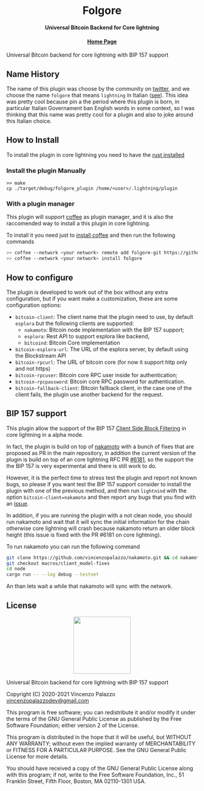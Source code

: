 <div align="center">
  <h1>Folgore</h1>

  <p>
    <strong> Universal Bitcoin Backend for Core lightning </strong>
  </p>

  <h4>
    <a href="https://github.com/coffee-tools/folgore">Home Page</a>
  </h4>
</div>

Universal Bitcoin backend for core lightning with BIP 157 support

## Name History

The name of this plugin was choose by the community on [twitter](https://twitter.com/PalazzoVincenzo/status/1643703009082236933?s=20), and
we choose the name `folgore` that means `lightning` in Italian ([see](https://dictionary.cambridge.org/us/dictionary/italian-english/folgore)).
This idea was pretty cool because pin a the period where this plugin is born, in particular Italian Governament
ban English words in some context, so I was thinking that this name was pretty cool for a plugin and also
to joke around this Italian choice.

## How to Install

To install the plugin in core lightning you need to have the [rust
installed](https://www.rust-lang.org/tools/install)

### Install the plugin Manually

```
>> make
cp ./target/debug/folgore_plugin /home/<user>/.lightning/plugin
```

### With a plugin manager

This plugin will support [coffee](https://coffee-docs.netlify.app/introduction.html) as plugin manager, and it is also the 
raccomended way to install a this plugin in core lightning.

To install it you need just to [install coffee](https://coffee-docs.netlify.app/install-coffee.html) and then
run the following commands

```bash
>> coffee --network <your network> remote add folgore-git https://github.com/coffee-tools/folgore.git
>> coffee --network <your network> install folgore
```

## How to configure

The plugin is developed to work out of the box without any extra configuration, but if you want 
make a customization, these are some configuration options:

- `bitcoin-client`: The client name that the plugin need to use, by default `esplora` but the following clients are supported:
   - `nakamoto`: Bitcoin node implementation with the BIP 157 support;
   - `esplora`: Rest API to support esplora like backend,
   - `bitcoind`: Bitcoin Core implementation
- `bitcoin-esplora-url`: The URL of the esplora server, by default using the Blockstream API
- `bitcoin-rpcurl`: The URL of bitcoin core (for now it support http only and not https)
- `bitcoin-rpcuser`: Bitcoin core RPC user inside for authentication;
- `bitcoin-rpcpassword`: Bitcoin core RPC password for authentication.
- `bitcoin-fallback-client`: Bitcoin fallback client, in the case one of the client fails, the plugin use another backend for the request.

## BIP 157 support

This plugin allow the support of the BIP 157 [Client Side Block Filtering](https://github.com/bitcoin/bips/blob/master/bip-0157.mediawiki) in core lightning
in a alpha mode.

In fact, the plugin is build on top of [nakamoto](https://github.com/cloudhead/nakamoto) with a bunch of fixes that are 
proposed as PR in the main repository, in addition the current version of the plugin is build on top of an 
core lightning RFC PR [#6181](https://github.com/ElementsProject/lightning/pull/6181), so the support the the 
BIP 157 is very experimental and there is still work to do.

However, it is the perfect time to stress test the plugin and report not known bugs, so please
if you want test the BIP 157 support consider to install the plugin with one of the 
previous method, and then run `lightnind` with the option `bitcoin-client=nakamoto` and then
report any bugs that you find with an [issue](https://github.com/coffee-tools/folgore/issues).

In addition, if you are running the plugin with a not clean node, you should run nakamoto and wait 
that it will sync the initial information for the chain otherwise core lightning will crash because 
nakamoto return an older block height (this issue is fixed with the PR #6181 on core lightning).

To run nakamoto you can run the following command 

``` bash
git clone https://github.com/vincenzopalazzo/nakamoto.git && cd nakamoto
git checkout macros/client_model-fixes
cd node
cargo run -- --log debug --testnet
```

An than lets wait a while that nakamoto will sync with the network.

## License

<div align="center">
  <img src="https://opensource.org/files/osi_keyhole_300X300_90ppi_0.png" width="150" height="150"/>
</div>

 Universal Bitcoin backend for core lightning with BIP 157 support

 Copyright (C) 2020-2021 Vincenzo Palazzo vincenzopalazzodev@gmail.com
 
 This program is free software; you can redistribute it and/or modify
 it under the terms of the GNU General Public License as published by
 the Free Software Foundation; either version 2 of the License.
 
 This program is distributed in the hope that it will be useful,
 but WITHOUT ANY WARRANTY; without even the implied warranty of
 MERCHANTABILITY or FITNESS FOR A PARTICULAR PURPOSE.  See the
 GNU General Public License for more details.
 
 You should have received a copy of the GNU General Public License along
 with this program; if not, write to the Free Software Foundation, Inc.,
 51 Franklin Street, Fifth Floor, Boston, MA 02110-1301 USA.

